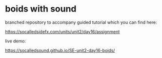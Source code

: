 # boids with sound

branched repository to accompany guided tutorial which you can find here:

https://socalledsidefx.com/units/unit2/day16/assignment

live demo:

https://socalledsound.github.io/SE-unit2-day16-boids/
